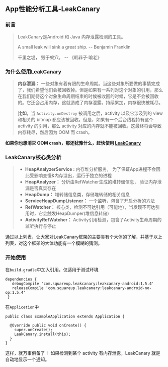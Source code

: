## App性能分析工具-LeakCanary

### 前言
> LeakCanary是Android 和 Java 内存泄露检测的工具。
>
> A small leak will sink a great ship. -- Benjamin Franklin
>
> 千里之堤， 毁于蚁穴。 -- 《韩非子·喻老》
### 为什么使用LeakCanary
> **内存泄漏：** 一些对象有着有限的生命周期。当这些对象所要做的事情完成了，我们希望他们会被回收掉。但是如果有一系列对这个对象的引用，那么在我们期待这个对象生命周期结束的时候被收回的时候，它是不会被回收的。它还会占用内存，这就造成了内存泄露。持续累加，内存很快被耗尽。
>
> **比如**，当 ```Activity.onDestroy``` 被调用之后，activity 以及它涉及到的 view 和相关的 bitmap 都应该被回收。但是，如果有一个后台线程持有这个 activity 的引用，那么 activity 对应的内存就不能被回收。这最终将会导致内存耗尽，然后因为 OOM 而 crash。


**如果你也想消灭 OOM crash，那还犹豫什么，赶快使用 [LeakCanary](https://github.com/square/leakcanary)**

### LeakCanary核心类分析
> - **HeapAnalyzerService :** 内存堆分析服务， 为了保证App进程不会因此受影响变慢&内存溢出，运行于独立的进程
> - **HeapAnalyzer：** 分析由RefWatcher生成的堆转储信息， 验证内存泄漏是否真实存在
> - **HeapDump：** 堆转储信息类，存储堆转储的相关信息
> - **ServiceHeapDumpListener：** 一个监听，包含了开启分析的方法
> - **RefWatcher：** 核心类，检测不可达引用（可能地），当发现不可达引用时，它会触发HeapDumper(堆信息转储)
> - **ActivityRefWatcher：** Activity引用检测，包含了Activity生命周期的监听执行与停止


通过以上列表，让大家对LeakCanary框架的主要类有个大体的了解，并基于以上列表，对这个框架的大体功能有一个模糊的猜测。

### 开始使用
在```build.gradle```中加入引用，仅适用于测试环境
```
dependencies {
   debugCompile 'com.squareup.leakcanary:leakcanary-android:1.5.4'
   releaseCompile 'com.squareup.leakcanary:leakcanary-android-no-op:1.5.4'
 }
```
在```Applicetion```中
```
public class ExampleApplication extends Application {

  @Override public void onCreate() {
    super.onCreate();
    LeakCanary.install(this);
  }
}
```
这样，就万事俱备了！ 如果检测到某个 activity 有内存泄露，LeakCanary 就是自动地显示一个通知。



